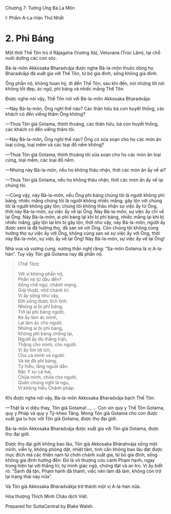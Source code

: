  

Chương 7: Tương Ưng Bà La Môn

I: Phẩm A-La-Hán Thứ Nhất

# 2\. Phỉ Báng

Một thời Thế Tôn trú ở Rājagaha (Vương Xá), Veluvana (Trúc Lâm), tại chỗ nuôi dưỡng các con sóc.

Bà-la-môn Akkosaka Bharadvāja được nghe Bà-la-môn thuộc dòng họ Bharadvāja đã xuất gia với Thế Tôn, từ bỏ gia đình, sống không gia đình.

Ông phẫn nộ, không hoan hỷ, đi đến Thế Tôn; sau khi đến, nói những lời nói không tốt đẹp, ác ngữ, phỉ báng và nhiếc mắng Thế Tôn.

Ðược nghe nói vậy, Thế Tôn nói với Bà-la-môn Akkosaka Bharadvāja:

—Này Bà-la-môn, Ông nghĩ thế nào? Các thân hữu bà con huyết thống, các khách có đến viếng thăm Ông không?

—Thưa Tôn giả Gotama, thỉnh thoảng, các thân hữu, bà con huyết thống, các khách có đến viếng thăm tôi.

—Này Bà-la-môn, Ông nghĩ thế nào? Ông có sửa soạn cho họ các món ăn loại cứng, loại mềm và các loại đồ nếm không?

—Thưa Tôn giả Gotama, thỉnh thoảng tôi sửa soạn cho họ các món ăn loại cứng, loại mềm, các loại đồ nếm.

—Nhưng này Bà-la-môn, nếu họ không thâu nhận, thời các món ăn ấy về ai?

—Thưa Tôn giả Gotama, nếu họ không thâu nhận, thời các món ăn ấy về lại chúng tôi.

—Cũng vậy, này Bà-la-môn, nếu Ông phỉ báng chúng tôi là người không phỉ báng; nhiếc mắng chúng tôi là người không nhiếc mắng; gây lộn với chúng tôi là người không gây lộn; chúng tôi không thâu nhận sự việc ấy từ Ông, thời này Bà-la-môn, sự việc ấy về lại Ông. Này Bà-la-môn, sự việc ấy chỉ về lại Ông. Này Bà-la-môn, ai phỉ báng lại khi bị phỉ báng, nhiếc mắng lại khi bị nhiếc mắng, gây lộn lại khi bị gây lộn, thời như vậy, này Bà-la-môn, người ấy được xem là đã hưởng thọ, đã san sẻ với Ông. Còn chúng tôi không cùng hưởng thọ sự việc ấy với Ông, không cùng san sẻ sự việc ấy với Ông, thời này Bà-la-môn, sự việc ấy về lại Ông! Này Bà-la-môn, sự việc ấy về lại Ông!

Nhà vua và vương cung, vương thần nghĩ rằng: “Sa-môn Gotama là vị A-la-hán”. Tuy vậy Tôn giả Gotama nay đã phẫn nộ.

> (Thế Tôn):
> 
> Với vị không phẫn nộ,  
> Phẫn nộ từ đâu đến?  
> Sống chế ngự, chánh mạng,  
> Giải thoát, nhờ chánh trí.  
> Vị ấy sống như vậy,  
> Ðời sống được tịch tịnh.  
> Những ai bị phỉ báng,  
> Trở lại phỉ báng người,  
> Kẻ ấy làm ác mình,  
> Lại làm ác cho người.  
> Những ai bị phỉ báng,  
> Không phỉ báng chống lại,  
> Người ấy đủ thắng trận,  
> Thắng cho mình, cho người.  
> Vị ấy tìm lợi ích,  
> Cho cả mình và người.  
> Và kẻ đã phỉ báng,  
> Tự hiểu, lắng nguôi dần.  
> Bậc Y sư cả hai,  
> Chữa mình, chữa cho người,  
> Quần chúng nghĩ là ngu,  
> Vì không hiểu Chánh pháp.

Khi được nghe nói vậy, Bà-la-môn Akkosaka Bharadvāja bạch Thế Tôn:

—Thật là vi diệu thay, Tôn giả Gotama!…, … Con xin quy y Thế Tôn Gotama, quy y Pháp và quy y Tỷ-kheo Tăng. Mong Tôn giả Gotama cho con được xuất gia tu học với Tôn giả Gotama, được thọ đại giới.

Bà-la-môn Akkosaka Bharadvāja được xuất gia với Tôn giả Gotama, được thọ đại giới.

Ðược thọ đại giới không bao lâu, Tôn giả Akkosaka Bhàrahvàja sống một mình, viễn ly, không phóng dật, nhiệt tâm, tinh cần không bao lâu đạt được mục đích mà các thiện nam tử chơn chánh xuất gia, từ bỏ gia đình, sống không gia đình hướng đến: Ðó là vô thượng cứu cánh Phạm hạnh, ngay trong hiện tại với thắng trí, tự mình giác ngộ, chứng đạt và an trú. Vị ấy biết rõ: “Sanh đã tận, Phạm hạnh đã thành, việc nên làm đã làm, không còn trở lại trạng thái này nữa”.

Và Tôn giả Akkosaka Bhàradvàkja trở thành một vị A-la-hán nữa.

Hòa thượng Thích Minh Châu dịch Việt.

Prepared for SuttaCentral by Blake Walsh.